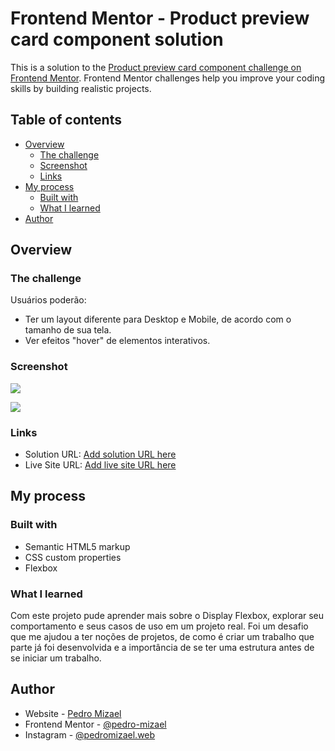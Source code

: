 # Frontend Mentor - Product preview card component solution

This is a solution to the [Product preview card component challenge on Frontend Mentor](https://www.frontendmentor.io/challenges/product-preview-card-component-GO7UmttRfa). Frontend Mentor challenges help you improve your coding skills by building realistic projects. 

## Table of contents

- [Overview](#overview)
  - [The challenge](#the-challenge)
  - [Screenshot](#screenshot)
  - [Links](#links)
- [My process](#my-process)
  - [Built with](#built-with)
  - [What I learned](#what-i-learned)
- [Author](#author)

## Overview

### The challenge

Usuários poderão:

- Ter um layout diferente para Desktop e Mobile, de acordo com o tamanho de sua tela.
- Ver efeitos "hover" de elementos interativos.

### Screenshot

![](./Screenshot-Desktop.jpg)

![](./Screenshot-Mobile.jpg)

### Links

- Solution URL: [Add solution URL here](https://your-solution-url.com)
- Live Site URL: [Add live site URL here](https://your-live-site-url.com)

## My process

### Built with

- Semantic HTML5 markup
- CSS custom properties
- Flexbox

### What I learned

Com este projeto pude aprender mais sobre o Display Flexbox,
explorar seu comportamento e seus casos de uso em um projeto real.
Foi um desafio que me ajudou a ter noções de projetos,
de como é criar um trabalho que parte já foi desenvolvida e a importância
de se ter uma estrutura antes de se iniciar um trabalho.

## Author

- Website - [Pedro Mizael](https://pedro-mizael.github.io/portfolio-pedro-mizael/)
- Frontend Mentor - [@pedro-mizael](https://www.frontendmentor.io/profile/pedro-mizael)
- Instagram - [@pedromizael.web](https://www.instagram.com/pedromizael.web/)